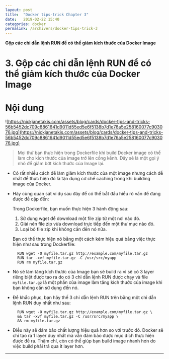 ```yaml
---
layout: post
title:  "Docker tips-trick Chapter 3"
date:   2019-02-22 15:40
categories: docker
permalink: /archivers/docker-tips-trick-3
---
```


**Gộp các chỉ dẫn lệnh RUN để có thể giảm kích thước của Docker Image**

# 3. Gộp các chỉ dẫn lệnh RUN để có thể giảm kích thước của Docker Image

# <a name="content">Nội dung</a>

![https://nickjanetakis.com/assets/blog/cards/docker-tips-and-tricks-56b5452dc709c8861641d9011d55ed5e6f5138b7d1e76a5e258160077c903076.jpg](https://nickjanetakis.com/assets/blog/cards/docker-tips-and-tricks-56b5452dc709c8861641d9011d55ed5e6f5138b7d1e76a5e258160077c903076.jpg)

> Mọi thứ bạn thực hiện trong Dockerfile khi build Docker image có thể làm cho kích thước của image trở lên cồng kềnh. Đây sẽ là một gọi ý nhỏ để giảm bớt kích thước của Image lại.

- Có rất nhiều cách để làm giảm kích thước của một image nhưng cách dễ nhất để thực hiện đó là tận dụng cơ chế caching trong khi building image của Docker.

- Hãy cùng quan sát ví dụ sau đây để có thể bắt đầu hiểu rõ vấn đề đang được đề cập đến:

    Trong Dockerfile, bạn muốn thực hiện 3 hành động sau:

    1. Sử dụng wget để download một file zip từ một nơi nào đó.
    2. Giải nén file zip vừa download trực tiếp đến một thư mục nào đó.
    3. Loại bỏ file zip khi không cần đến nó nữa.

    Bạn có thể thực hiện nó bằng một cách kém hiệu quả bằng việc thực hiện như sau trong Dockerfile:

        RUN wget -O myfile.tar.gz http://example.com/myfile.tar.gz
        RUN tar -xvf myfile.tar.gz -C /usr/src/myapp
        RUN rm myfile.tar.gz

- Nó sẽ làm tăng kích thước của Image bạn sẽ build ra vì sẽ có 3 layer riêng biệt được tạo ra do có 3 chỉ dẫn lệnh RUN được chạy và file `myfile.tar.gz` là một phần của image làm tăng kích thước của image khi bạn không cần sử dụng đến nó.

- Để khắc phục, bạn hãy thế 3 chỉ dẫn lệnh RUN trên bằng một chỉ dẫn lệnh RUN duy nhất như sau:

        RUN wget -O myfile.tar.gz http://example.com/myfile.tar.gz \
        && tar -xvf myfile.tar.gz -C /usr/src/myapp \
        && rm myfile.tar.gz

- Điều này sẽ đảm bảo chất lượng hiệu quả hơn so với trước đó. Docker sẽ chỉ tạo ra 1 layer duy nhất mà vẫn đảm bảo được mục đích thực hiện được đề ra. Thậm chí, còn có thể giúp bạn build image nhanh hơn do việc build phải trả qua ít layer hơn.
____
